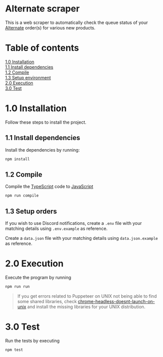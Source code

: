 # Alternate scraper

This is a web scraper to automatically check the queue status of your [Alternate](https://alternate.nl) order(s) for various new products.

# Table of contents

[1.0 Installation](#10-installation)  
[1.1 Install dependencies](#11-install-dependencies)  
[1.2 Compile](#12-compile)  
[1.3 Setup environment](#13-setup-environment)  
[2.0 Execution](#20-execution)  
[3.0 Test](#30-test)

# 1.0 Installation

Follow these steps to install the project.

## 1.1 Install dependencies

Install the dependencies by running:

```bash
npm install
```

## 1.2 Compile

Compile the [TypeScript](https://www.typescriptlang.org) code to [JavaScript](https://developer.mozilla.org/en-US/docs/Web/JavaScript)

```bash
npm run compile
```

## 1.3 Setup orders

If you wish to use Discord notifications, create a `.env` file with your matching details using `.env.example` as reference.

Create a `data.json` file with your matching details using `data.json.example` as reference.

# 2.0 Execution

Execute the program by running

```bash
npm run run
```

> If you get errors related to Puppeteer on UNIX not being able to find some shared libraries, check [chrome-headless-doesnt-launch-on-unix](https://github.com/puppeteer/puppeteer/blob/main/docs/troubleshooting.md#chrome-headless-doesnt-launch-on-unix) and install the missing libraries for your UNIX distribution.

# 3.0 Test

Run the tests by executing

```bash
npm test
```
